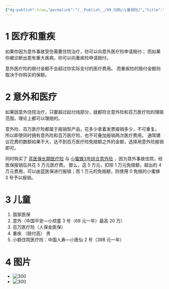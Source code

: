 ```yaml
---
{"dg-publish":true,"permalink":"/__Publish__/99_归档/儿童保险/","title":"儿童保险"}
---
```



# 1 医疗和重疾

如果你因为意外事故受伤需要住院治疗，你可以向意外医疗险申请赔付；
而如果你被诊断出患有重大疾病，你可以向重疾险申请赔付。

意外医疗险的赔付金额不会超过你实际支付的医疗费用。
而重疾险的赔付金额则取决于你购买的保额。

# 2 意外和医疗

如果因意外住院治疗，只要超过起付线部分，就都符合意外险和百万医疗险的理赔范围，理论上都可以理赔的。

意外险、百万医疗险都属于报销型产品，花多少拿着发票报销多少，不可重复。
所以即使同时拥有意外险和百万医疗险，也不可叠加报销两次医疗费用。
通常建议花费的数额如果不大，达不到百万医疗险免赔额之外的金额，选择用意外险报销即可。

同时购买了 [蓝医保长期医疗险](https://wap.kaixinbao.com/jiankang-baoxian/338760.shtml?utm_source=SEO&utm_medium=SEO1&utm_campaign=SEO1&utm_term=lanyibao&utm_content=) 与 [小蜜蜂3号综合意外险](https://cps.qixin18.com/apps/cps/sem1091709/product/detail?prodId=104523&planId=129474) ，因为意外事故住院，经医保报销后共花 5 万元医疗费。
那么，这 5 万元，扣除 1 万元免赔额，超出的 4 万元费用，可以由蓝医保进行报销；而 1 万元的免赔额，则使用 0 免赔的小蜜蜂 3 号予以报销。

# 3 儿童

1. 国家医保
2. 意外（中国平安—小顽童 3 号（68 元一年）最高 20 万）
3. 百万医疗险（人保金医保）
4. 重疾 （赔付高） 贵
5. 小额住院医疗险：中国人寿—小医仙 2 号（398 元一年）

# 4 图片

-  ![300](/img/user/__Publish__/99_归档/儿童保险/1.png)
-  ![300](/img/user/__Publish__/99_归档/儿童保险/2.png)
